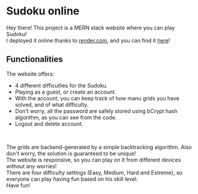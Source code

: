 # Sudoku online
Hey there! This project is a MERN stack website where you can play Sudoku! <br/>
I deployed it online thanks to [render.com](https://render.com/), and you can find it [here](https://sudokuonline.onrender.com)!<br />
## Functionalities
The website offers:
- 4 different difficutlies for the Sudoku.
- Playing as a guest, or create an account.
- With the account, you can keep track of how manu grids you have solved, and of what difficulty.
- Don't worry, all the password are safely stored using bCrypt hash algorithm, as you can see from the code.
- Logout and delete account.
<br />

The grids are backend-generated by a simple backtracking algorithm. Also don't worry, the solution is guaranteed to be unique! <br />
The website is responsive, so you can play on it from different devices without any worries! <br />
There are four difficulty settings (Easy, Medium, Hard and Extreme), so everyone can play having fun based on his skill level. <br />
Have fun!